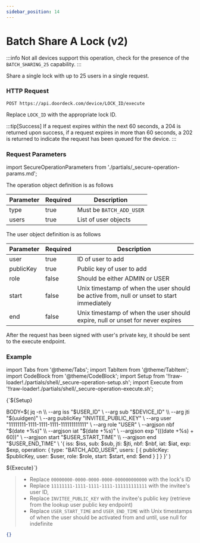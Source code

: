 ```yaml
---
sidebar_position: 14
---
```


# Batch Share A Lock (v2)

:::info
Not all devices support this operation, check for the presence of the `BATCH_SHARING_25` capability.
:::

Share a single lock with up to 25 users in a single request.

### HTTP Request

`POST https://api.doordeck.com/device/LOCK_ID/execute`

Replace `LOCK_ID` with the appropriate lock ID.

:::tip[Success]
If a request expires within the next 60 seconds, a 204 is returned upon success, if a request expires in more than 60 seconds, a 202 is returned to indicate the request has been queued for the device.
:::

### Request Parameters

import SecureOperationParameters from './partials/_secure-operation-params.md';

<SecureOperationParameters name="Secure operation parameters" />

The operation object definition is as follows

| Parameter | Required | Description              |
|-----------|----------|--------------------------|
| type      | true     | Must be `BATCH_ADD_USER` |
| users     | true     | List of user objects     |

The user object definition is as follows

| Parameter | Required | Description                                                                               |
|-----------|----------|-------------------------------------------------------------------------------------------|
| user      | true     | ID of user to add                                                                         |
| publicKey | true     | Public key of user to add                                                                 |
| role      | false    | Should be either ADMIN or USER                                                            |
| start     | false    | Unix timestamp of when the user should be active from, null or unset to start immediately |
| end       | false    | Unix timestamp of when the user should expire, null or unset for never expires            |

After the request has been signed with user's private key, it should be sent to the execute endpoint.

### Example

import Tabs from '@theme/Tabs';
import TabItem from '@theme/TabItem';
import CodeBlock from '@theme/CodeBlock';
import Setup from '!!raw-loader!./partials/shell/_secure-operation-setup.sh';
import Execute from '!!raw-loader!./partials/shell/_secure-operation-execute.sh';

<Tabs>
<TabItem value="shell" label="Request">

<CodeBlock language="shell" title="CURL">

{`${Setup}

BODY=$(
  jq -n \\
    --arg iss "$USER_ID" \\
    --arg sub "$DEVICE_ID" \\
    --arg jti "$(uuidgen)" \\
    --arg publicKey "INVITEE_PUBLIC_KEY" \\
    --arg user "11111111-1111-1111-1111-111111111111" \\
    --arg role "USER" \\
    --argjson nbf "$(date +%s)" \\
    --argjson iat "$(date +%s)" \\
    --argjson exp "$(($(date +%s) + 60))" \\
    --argjson start "$USER_START_TIME" \\
    --argjson end "$USER_END_TIME" \\
    '{
      iss: $iss,
      sub: $sub,
      jti: $jti,
      nbf: $nbf,
      iat: $iat,
      exp: $exp,
      operation: {
        type: "BATCH_ADD_USER",
        users: [
          {
            publicKey: $publicKey,
            user: $user,
            role: $role,
            start: $start,
            end: $end
          }
        ]
      }
    }'
)

${Execute}`}

</CodeBlock>

> - Replace `00000000-0000-0000-0000-000000000000` with the lock's ID
> - Replace `11111111-1111-1111-1111-111111111111` with the invitee's user ID,
> - Replace `INVITEE_PUBLIC_KEY` with the invitee's public key (retrieve from the lookup user public key endpoint)
> - Replace `USER_START_TIME` and `USER_END_TIME` with Unix timestamps of when the user should be activated from and until, use null for indefinite

</TabItem>
<TabItem value="json" label="Response">

```json title="JSON"
{}
```

</TabItem>
</Tabs>
